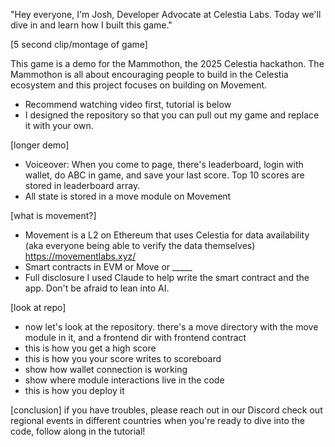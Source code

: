 "Hey everyone, I'm Josh, Developer Advocate at Celestia Labs. Today we'll dive in and learn how I built this game."

[5 second clip/montage of game]

This game is a demo for the Mammothon, the 2025 Celestia hackathon. The Mammothon is all about encouraging people to build in the Celestia ecosystem and this project focuses on building on Movement.
- Recommend watching video first, tutorial is below
- I designed the repository so that you can pull out my game and replace it with your own.

[longer demo]
- Voiceover: When you come to page, there's leaderboard, login with wallet, do ABC in game, and save your last score. Top 10 scores are stored in leaderboard array.
- All state is stored in a move module on Movement

[what is movement?]
- Movement is a L2 on Ethereum that uses Celestia for data availability (aka everyone being able to verify the data themselves) https://movementlabs.xyz/
- Smart contracts in EVM or Move or _____
- Full disclosure I used Claude to help write the smart contract and the app. Don't be afraid to lean into AI.

[look at repo]
- now let's look at the repository. there's a move directory with the move module in it, and a frontend dir with frontend
contract
- this is how you get a high score
- this is how you your score writes to scoreboard
- show how wallet connection is working
- show where module interactions live in the code
- this is how you deploy it

[conclusion]
if you have troubles, please reach out in our Discord
check out regional events in different countries
when you're ready to dive into the code, follow along in the tutorial!
